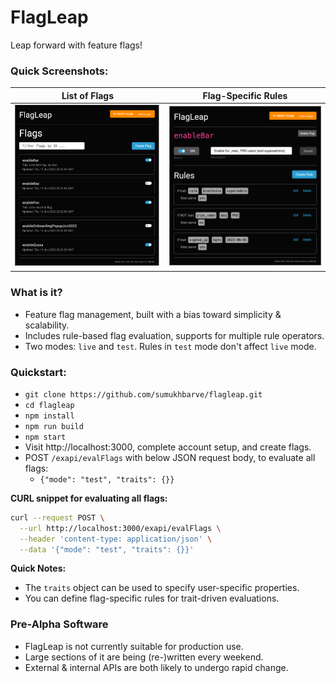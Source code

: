 # FlagLeap

Leap forward with feature flags!

### Quick Screenshots:

| List of Flags | Flag-Specific Rules |
| --- | --- |
| <img alt="FlagLeap: List of Flags" src="/screenshots/2022-06-18-flagLister.png" width="450" /> | <img alt="FlagLeap: Flag-Specific Rules" src="/screenshots/2022-06-20-flagEditor.png" width="450" /> |



### What is it?

- Feature flag management, built with a bias toward simplicity & scalability.
- Includes rule-based flag evaluation, supports for multiple rule operators.
- Two modes: `live` and `test`. Rules in `test` mode don't affect `live` mode.

### Quickstart:
- `git clone https://github.com/sumukhbarve/flagleap.git`
- `cd flagleap`
- `npm install`
- `npm run build`
- `npm start`
- Visit http://localhost:3000, complete account setup, and create flags.
- POST `/exapi/evalFlags` with below JSON request body, to evaluate all flags:
  -  `{"mode": "test", "traits": {}}`

**CURL snippet for evaluating all flags:**
```sh
curl --request POST \
  --url http://localhost:3000/exapi/evalFlags \
  --header 'content-type: application/json' \
  --data '{"mode": "test", "traits": {}}'
```

**Quick Notes:**
- The `traits` object can be used to specify user-specific properties.
- You can define flag-specific rules for trait-driven evaluations.


### Pre-Alpha Software

- FlagLeap is not currently suitable for production use.
- Large sections of it are being (re-)written every weekend.
- External & internal APIs are both likely to undergo rapid change.
